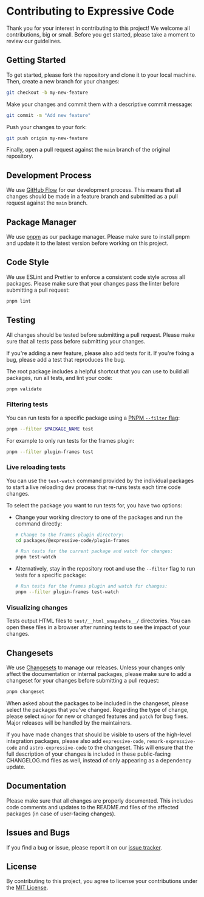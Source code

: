 # Contributing to Expressive Code

Thank you for your interest in contributing to this project! We welcome all contributions, big or small. Before you get started, please take a moment to review our guidelines.

## Getting Started

To get started, please fork the repository and clone it to your local machine. Then, create a new branch for your changes:

```sh
git checkout -b my-new-feature
```

Make your changes and commit them with a descriptive commit message:

```sh
git commit -m "Add new feature"
```

Push your changes to your fork:

```sh
git push origin my-new-feature
```

Finally, open a pull request against the `main` branch of the original repository.

## Development Process

We use [GitHub Flow](https://guides.github.com/introduction/flow/) for our development process. This means that all changes should be made in a feature branch and submitted as a pull request against the `main` branch.

## Package Manager

We use [pnpm](https://pnpm.io/) as our package manager. Please make sure to install pnpm and update it to the latest version before working on this project.

## Code Style

We use ESLint and Prettier to enforce a consistent code style across all packages. Please make sure that your changes pass the linter before submitting a pull request:

```sh
pnpm lint
```

## Testing

All changes should be tested before submitting a pull request. Please make sure that all tests pass before submitting your changes.

If you're adding a new feature, please also add tests for it. If you're fixing a bug, please add a test that reproduces the bug.

The root package includes a helpful shortcut that you can use to build all packages, run all tests, and lint your code:

```sh
pnpm validate
```

### Filtering tests

You can run tests for a specific package using a [PNPM `--filter` flag](https://pnpm.io/filtering):

```sh
pnpm --filter $PACKAGE_NAME test
```

For example to only run tests for the frames plugin:

```sh
pnpm --filter plugin-frames test
```

### Live reloading tests

You can use the `test-watch` command provided by the individual packages to start a live reloading dev process that re-runs tests each time code changes.

To select the package you want to run tests for, you have two options:

- Change your working directory to one of the packages and run the command directly:

  ```sh
  # Change to the frames plugin directory:
  cd packages/@expressive-code/plugin-frames

  # Run tests for the current package and watch for changes:
  pnpm test-watch
  ```

- Alternatively, stay in the repository root and use the `--filter` flag to run tests for a specific package:

  ```sh
  # Run tests for the frames plugin and watch for changes:
  pnpm --filter plugin-frames test-watch
  ```

### Visualizing changes

Tests output HTML files to `test/__html_snapshots__/` directories. You can open these files in a browser after running tests to see the impact of your changes.

## Changesets

We use [Changesets](https://github.com/changesets/changesets) to manage our releases. Unless your changes only affect the documentation or internal packages, please make sure to add a changeset for your changes before submitting a pull request:

```sh
pnpm changeset
```

When asked about the packages to be included in the changeset, please select the packages that you've changed. Regarding the type of change, please select `minor` for new or changed features and `patch` for bug fixes. Major releases will be handled by the maintainers.

If you have made changes that should be visible to users of the high-level integration packages, please also add `expressive-code`, `remark-expressive-code` and `astro-expressive-code` to the changeset. This will ensure that the full description of your changes is included in these public-facing CHANGELOG.md files as well, instead of only appearing as a dependency update.

## Documentation

Please make sure that all changes are properly documented. This includes code comments and updates to the README.md files of the affected packages (in case of user-facing changes).

## Issues and Bugs

If you find a bug or issue, please report it on our [issue tracker](https://github.com/expressive-code/expressive-code/issues).

## License

By contributing to this project, you agree to license your contributions under the [MIT License](LICENSE).
